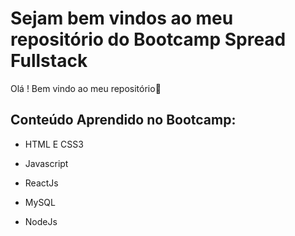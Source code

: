 # Sejam bem vindos ao meu repositório do Bootcamp Spread Fullstack 

Olá ! Bem vindo ao meu repositório:wave:

## Conteúdo Aprendido no Bootcamp:

- HTML E CSS3

- Javascript 

- ReactJs

- MySQL

- NodeJs

  ## 

  
